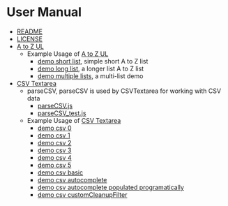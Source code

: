 
# User Manual

- [README](README.md)
- [LICENSE](LICENSE)
- [A to Z UL](a_to_z_ul.md)
  - Example Usage of [A to Z UL](a_to_z_ul.js)
    - [demo short list](demo_short_list.html), simple short A to Z list
    - [demo long list](demo_long_list.html), a longer list A to Z list
    - [demo multiple lists](demo_multiple_list.html), a multi-list demo
- [CSV Textarea](CSVTextarea.md)
  - parseCSV, parseCSV is used by CSVTextarea for working with CSV data
    - [parseCSV.js](parseCSV.js)
    - [parseCSV_test.js](parseCSV_test.js)
  - Example Usage of [CSV Textarea](csvtextarea.js)
    - [demo csv 0](demo_csv0.html)
    - [demo csv 1](demo_csv1.html)
    - [demo csv 2](demo_csv2.html)
    - [demo csv 3](demo_csv3.html)
    - [demo csv 4](demo_csv4.html)
    - [demo csv 5](demo_csv5.html)
    - [demo csv basic](demo_csv_basic.html)
    - [demo csv autocomplete](demo_csv_autocomplete0.html)
    - [demo csv autocomplete populated programatically](demo_csv_autocomplete1.html)
    - [demo csv customCleanupFilter](demo_csv_customCleanupFilter.html)
    